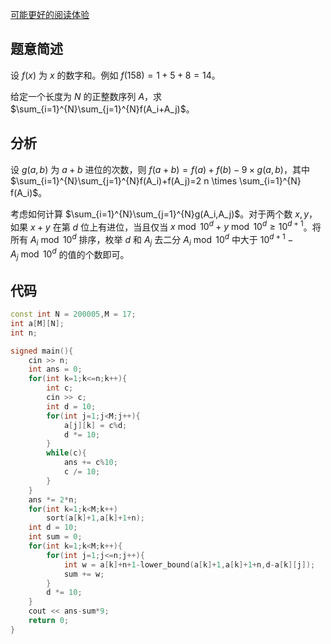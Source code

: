 [可能更好的阅读体验](https://rainlycoris.github.io/#/post/16)

## 题意简述

设 $f(x)$ 为 $x$ 的数字和。例如 $f(158)=1+5+8=14$。

给定一个长度为 $N$ 的正整数序列 $A$，求 $\sum_{i=1}^{N}\sum_{j=1}^{N}f(A_i+A_j)$。

## 分析

设 $g(a,b)$ 为 $a+b$ 进位的次数，则 $f(a+b)=f(a)+f(b)-9 \times g(a,b)$，其中 $\sum_{i=1}^{N}\sum_{j=1}^{N}f(A_i)+f(A_j)=2 n \times \sum_{i=1}^{N} f(A_i)$。

考虑如何计算 $\sum_{i=1}^{N}\sum_{j=1}^{N}g(A_i,A_j)$。对于两个数 $x,y$，如果 $x+y$ 在第 $d$ 位上有进位，当且仅当 $x \bmod 10^d+y \bmod 10^d \geq 10^{d+1}$。将所有 $A_i \bmod 10^d$ 排序，枚举 $d$ 和 $A_j$ 去二分 $A_i \bmod 10^d$ 中大于 $10^{d+1}-A_j \bmod 10^d$ 的值的个数即可。


## 代码
```cpp
const int N = 200005,M = 17;
int a[M][N];
int n;

signed main(){
    cin >> n;
    int ans = 0;
    for(int k=1;k<=n;k++){
        int c;
        cin >> c;
        int d = 10;
        for(int j=1;j<M;j++){
            a[j][k] = c%d;
            d *= 10;
        }
        while(c){
            ans += c%10;
            c /= 10;
        }
    }
    ans *= 2*n;
    for(int k=1;k<M;k++)
        sort(a[k]+1,a[k]+1+n);
    int d = 10;
    int sum = 0;
    for(int k=1;k<M;k++){
        for(int j=1;j<=n;j++){
            int w = a[k]+n+1-lower_bound(a[k]+1,a[k]+1+n,d-a[k][j]);
            sum += w;
        }
        d *= 10;
    }
    cout << ans-sum*9;
    return 0;
}
```